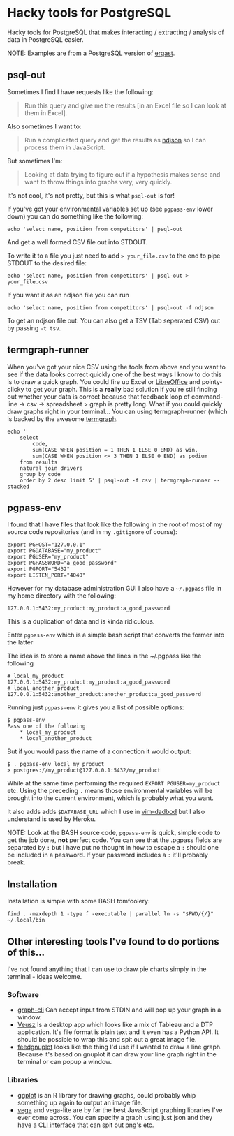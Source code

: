 # Hacky tools for PostgreSQL

Hacky tools for PostgreSQL that makes interacting / extracting / analysis of data in PostgreSQL easier.

NOTE: Examples are from a PostgreSQL version of [ergast](https://ergast.com/mrd/).

## psql-out

Sometimes I find I have requests like the following:

 > Run this query and give me the results [in an Excel file so I can look at them in Excel].

Also sometimes I want to:

 > Run a complicated query and get the results as [ndjson](http://ndjson.org/) so I can process them in JavaScript.

But sometimes I'm:

 > Looking at data trying to figure out if a hypothesis makes sense and want to throw things into graphs very, very quickly.

It's not cool, it's not pretty, but this is what `psql-out` is for!

If you've got your environmental variables set up (see `pgpass-env` lower down) you can do something like the following:

```shell
echo 'select name, position from competitors' | psql-out
```

And get a well formed CSV file out into STDOUT.

To write it to a file you just need to add `> your_file.csv` to the end to pipe STDOUT to the desired file:

```shell
echo 'select name, position from competitors' | psql-out > your_file.csv
```

 If you want it as an ndjson file you can run

```shell
echo 'select name, position from competitors' | psql-out -f ndjson
```

To get an ndjson file out. You can also get a TSV (Tab seperated CSV) out by passing `-t tsv`.

## termgraph-runner

When you've got your nice CSV using the tools from above and you want to see if the data looks correct quickly one of the best ways I know to do this is to draw a quick graph. You could fire up Excel or [LibreOffice](https://www.libreoffice.org/) and pointy-clicky to get your graph. This is a __really__ bad solution if you're still finding out whether your data is correct because that feedback loop of command-line -> csv -> spreadsheet > graph is pretty long. What if you could quickly draw graphs right in your terminal... You can using termgraph-runner (which is backed by the awesome [termgraph](https://github.com/mkaz/termgraph).

```shell
echo '
    select
        code,
        sum(CASE WHEN position = 1 THEN 1 ELSE 0 END) as win,
        sum(CASE WHEN position <= 3 THEN 1 ELSE 0 END) as podium
    from results
    natural join drivers
    group by code
    order by 2 desc limit 5' | psql-out -f csv | termgraph-runner --stacked
```

## pgpass-env

I found that I have files that look like the following in the root of most of my source code repositories (and in my `.gitignore` of course):

```shell
export PGHOST="127.0.0.1"
export PGDATABASE="my_product"
export PGUSER="my_product"
export PGPASSWORD="a_good_password"
export PGPORT="5432"
export LISTEN_PORT="4040"
```

However for my database administration GUI I also have a `~/.pgpass` file in my home directory with the following:

    127.0.0.1:5432:my_product:my_product:a_good_password

This is a duplication of data and is kinda ridiculous.

Enter `pgpass-env` which is a simple bash script that converts the former into the latter

The idea is to store a name above the lines in the ~/.pgpass like the following

    # local_my_product
    127.0.0.1:5432:my_product:my_product:a_good_password
    # local_another_product
    127.0.0.1:5432:another_product:another_product:a_good_password

Running just `pgpass-env` it gives you a list of possible options:

```shell
$ pgpass-env
Pass one of the following
    * local_my_product
    * local_another_product
```

But if you would pass the name of a connection it would output:

```shell
$ . pgpass-env local_my_product
> postgres://my_product@127.0.0.1:5432/my_product
```

While at the same time performing the required `EXPORT PGUSER=my_product` etc. Using the preceding `.` means those environmental variables will be brought into the current environment, which is probably what you want.

It also adds adds `$DATABASE_URL` which I use in [vim-dadbod](https://github.com/tpope/vim-dadbod) but I also understand is used by Heroku.

NOTE: Look at the BASH source code, `pgpass-env` is quick, simple code to get the job done, __not__ perfect code. You can see that the .pgpass fields are separated by `:` but I have put no thought in how to escape a `:` should one be included in a password. If your password includes a `:` it'll probably break.

## Installation

Installation is simple with some BASH tomfoolery:

```shell
find . -maxdepth 1 -type f -executable | parallel ln -s "$PWD/{/}" ~/.local/bin
```

## Other interesting tools I've found to do portions of this...

I've not found anything that I can use to draw pie charts simply in the terminal - ideas welcome.

### Software

 * [graph-cli](https://github.com/mcastorina/graph-cli) Can accept input from STDIN and will pop up your graph in a window.
 * [Veusz](https://veusz.github.io/) Is a desktop app which looks like a mix of Tableau and a DTP application. It's file format is plain text and it even has a Python API. It should be possible to wrap this and spit out a great image file.
 * [feedgnuplot](https://github.com/dkogan/feedgnuplot) looks like the thing I'd use if I wanted to draw a line graph. Because it's based on gnuplot it can draw your line graph right in the terminal or can popup a window.

### Libraries

 * [ggplot](https://github.com/tidyverse/ggplot2) is an R library for drawing graphs, could probably whip something up again to output an image file.
 * [vega](https://vega.github.io/) and vega-lite are by far the best JavaScript graphing libraries I've ever come across. You can specify a graph using just json and they have a [CLI interface](https://vega.github.io/vega/usage/#cli) that can spit out png's etc.
